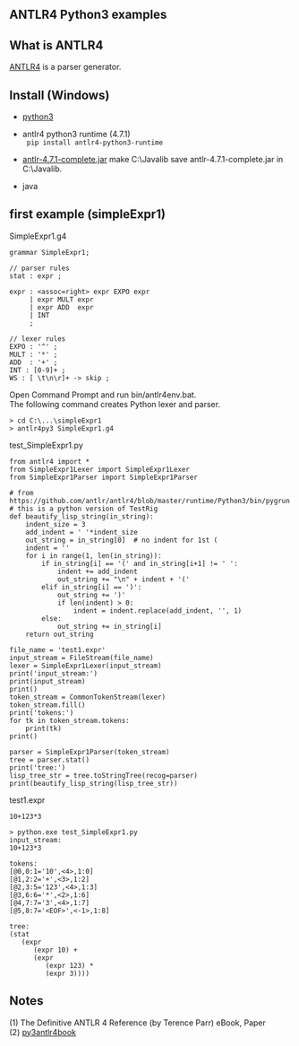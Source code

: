 ## ANTLR4 Python3 examples
## What is ANTLR4
[ANTLR4](http://www.antlr.org) is a parser generator.  

## Install (Windows)
- [python3](https://www.python.org/downloads/)

- antlr4 python3 runtime (4.7.1)  
` pip install antlr4-python3-runtime`
- [antlr-4.7.1-complete.jar](http://www.antlr.org/download.html)
make C:\Javalib
save antlr-4.7.1-complete.jar in C:\Javalib.  
- java

## first example (simpleExpr1)   

SimpleExpr1.g4
```
grammar SimpleExpr1;

// parser rules
stat : expr ;

expr : <assoc=right> expr EXPO expr
     | expr MULT expr
     | expr ADD  expr
     | INT           
     ;

// lexer rules
EXPO : '^' ;
MULT : '*' ;
ADD  : '+' ;
INT : [0-9]+ ;
WS : [ \t\n\r]+ -> skip ;
```
Open Command Prompt and run bin/antlr4env.bat.  
The following command creates Python lexer and parser.

```
> cd C:\...\simpleExpr1
> antlr4py3 SimpleExpr1.g4
```
test_SimpleExpr1.py  

```  
from antlr4 import *
from SimpleExpr1Lexer import SimpleExpr1Lexer
from SimpleExpr1Parser import SimpleExpr1Parser

# from https://github.com/antlr/antlr4/blob/master/runtime/Python3/bin/pygrun
# this is a python version of TestRig
def beautify_lisp_string(in_string):
    indent_size = 3
    add_indent = ' '*indent_size
    out_string = in_string[0]  # no indent for 1st (
    indent = ''
    for i in range(1, len(in_string)):
        if in_string[i] == '(' and in_string[i+1] != ' ':
            indent += add_indent
            out_string += "\n" + indent + '('
        elif in_string[i] == ')':
            out_string += ')'
            if len(indent) > 0:
                indent = indent.replace(add_indent, '', 1)
        else:
            out_string += in_string[i]
    return out_string
    
file_name = 'test1.expr'
input_stream = FileStream(file_name)
lexer = SimpleExpr1Lexer(input_stream)
print('input_stream:')
print(input_stream)
print()
token_stream = CommonTokenStream(lexer)
token_stream.fill()
print('tokens:')
for tk in token_stream.tokens:
    print(tk)
print()

parser = SimpleExpr1Parser(token_stream)
tree = parser.stat()
print('tree:')
lisp_tree_str = tree.toStringTree(recog=parser)
print(beautify_lisp_string(lisp_tree_str))
```

test1.expr
```  
10+123*3
```
```
> python.exe test_SimpleExpr1.py
input_stream:
10+123*3

tokens:
[@0,0:1='10',<4>,1:0]
[@1,2:2='+',<3>,1:2]
[@2,3:5='123',<4>,1:3]
[@3,6:6='*',<2>,1:6]
[@4,7:7='3',<4>,1:7]
[@5,8:7='<EOF>',<-1>,1:8]

tree:
(stat 
   (expr 
      (expr 10) + 
      (expr 
         (expr 123) * 
         (expr 3))))
```
## Notes
(1) The Definitive ANTLR 4 Reference (by Terence Parr) eBook, Paper   
(2) [py3antlr4book](https://github.com/jszheng/py3antlr4book)  

